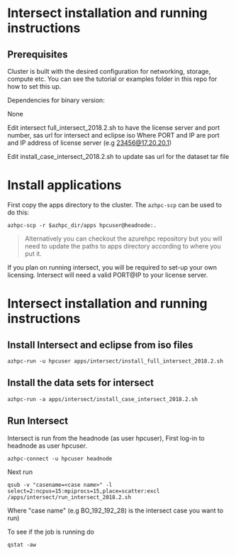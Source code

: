 # Intersect installation and running instructions

## Prerequisites

Cluster is built with the desired configuration for networking, storage, compute etc. You can see the tutorial or examples folder in this repo for how to set this up.

Dependencies for binary version:

None

Edit intersect full_intersect_2018.2.sh to have the license server and port number, sas url for intersect and eclipse iso 
Where PORT and IP are port and IP address of license server (e.g 23456@17.20.20.1)

Edit install_case_intersect_2018.2.sh to update sas url for the dataset tar file 

# Install applications

First copy the apps directory to the cluster.  The `azhpc-scp` can be used to do this:

```
azhpc-scp -r $azhpc_dir/apps hpcuser@headnode:.
```

> Alternatively you can checkout the azurehpc repository but you will need to update the paths to apps directory according to where you put it.

If you plan on running intersect, you will be required to set-up your own licensing. Intersect will need a valid PORT@IP to your license
server.


# Intersect installation and running instructions

## Install Intersect and eclipse from iso files

```
azhpc-run -u hpcuser apps/intersect/install_full_intersect_2018.2.sh
```

## Install the data sets for intersect

````
azhpc-run -a apps/intersect/install_case_intersect_2018.2.sh
````

## Run Intersect

Intersect is run from the headnode (as user hpcuser), First log-in to headnode as user hpcuser.
```
azhpc-connect -u hpcuser headnode
```

Next run

```
qsub -v "casename=<case name>" -l select=2:ncpus=15:mpiprocs=15,place=scatter:excl /apps/intersect/run_intersect_2018.2.sh 
```

Where "case name" (e.g BO_192_192_28) is the intersect case you want to run)

To see if the job is running do
````
qstat -aw
````
